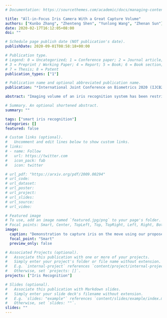 ```yaml
---
# Documentation: https://sourcethemes.com/academic/docs/managing-content/

title: "All-in-Focus Iris Camera With a Great Capture Volume"
authors: ["Kunbo Zhang", "Zhenteng Shen", "Yunlong Wang", "Zhenan Sun"]
date: 2020-02-17T16:12:05+08:00
doi: ""

# Schedule page publish date (NOT publication's date).
publishDate: 2020-09-01T08:58:18+00:00

# Publication type.
# Legend: 0 = Uncategorized; 1 = Conference paper; 2 = Journal article;
# 3 = Preprint / Working Paper; 4 = Report; 5 = Book; 6 = Book section;
# 7 = Thesis; 8 = Patent
publication_types: ["1"]

# Publication name and optional abbreviated publication name.
publication: "*International Joint Conference on Biometrics 2020 (IJCB2020)*"

abstract: "Imaging volume of an iris recognition system has been restricting the throughput and cooperation convenience in biometric applications. Numerous improvement trials are still impractical to supersede the dominant fixed-focus lens in stand-off iris recognition due to incremental performance increase and complicated optical design. In this study, we develop a novel all-in-focus iris imaging system using a focus-tunable lens and a 2D steering mirror to greatly extend capture volume by spatiotemporal multiplexing method. Our iris imaging depth of field extension system requires no mechanical motion and is capable to adjust the focal plane at extremely high speed. In addition, the motorized reflection mirror adaptively steers the light beam to extend the horizontal and vertical field of views in an active manner. The proposed all-in-focus iris camera increases the depth of field up to 3.9 m which is a factor of 37.5 compared with conventional long focal lens. We also experimentally demonstrate the capability of this 3D light beam steering imaging system in real-time multi-person iris refocusing using dynamic focal stacks and the potential of continuous iris recognition for moving participants."

# Summary. An optional shortened abstract.
summary: ""

tags: ["smart iris recognition"]
categories: []
featured: false

# Custom links (optional).
#   Uncomment and edit lines below to show custom links.
# links:
# - name: Follow
#   url: https://twitter.com
#   icon_pack: fab
#   icon: twitter

# url_pdf: "https://arxiv.org/pdf/2009.00294"
# url_code:
# url_dataset:
# url_poster:
# url_project:
# url_slides:
# url_source:
# url_video:

# Featured image
# To use, add an image named `featured.jpg/png` to your page's folder. 
# Focal points: Smart, Center, TopLeft, Top, TopRight, Left, Right, BottomLeft, Bottom, BottomRight.
image:
  caption: "Demonstration to capture iris on the move using our proposed imaging system"
  focal_point: "Smart"
  preview_only: false

# Associated Projects (optional).
#   Associate this publication with one or more of your projects.
#   Simply enter your project's folder or file name without extension.
#   E.g. `internal-project` references `content/project/internal-project/index.md`.
#   Otherwise, set `projects: []`.
projects: ["Iris Recognition"]

# Slides (optional).
#   Associate this publication with Markdown slides.
#   Simply enter your slide deck's filename without extension.
#   E.g. `slides: "example"` references `content/slides/example/index.md`.
#   Otherwise, set `slides: ""`.
slides: ""
---
```


